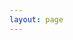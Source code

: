```yaml
---
layout: page
---
```

<script setup>
import {
  VPTeamPage,
  VPTeamPageTitle,
  VPTeamMembers
} from 'vitepress/theme'

const members = [
  {
    avatar: 'https://www.github.com/xiaozhu2007.png',
    name: '甜力怕',
    title: 'Creator',
    links: [
      { icon: 'github', link: 'https://github.com/xiaozhu2007' }
    ]
  },
    {
    avatar: 'https://www.github.com/github.png',
    name: '虚位以待',
    title: 'It may be you?',
    links: [
      { icon: 'github', link: 'https://github.com/' }
    ]
  }
]
</script>

<VPTeamPage>
  <VPTeamPageTitle>
    <template #title>
      Our Team
    </template>
    <template #lead>
      HelloTools is led by an international team, some of whom have chosen to be featured below.
    </template>
  </VPTeamPageTitle>
  <VPTeamMembers
    :members="members"
  />
</VPTeamPage>
